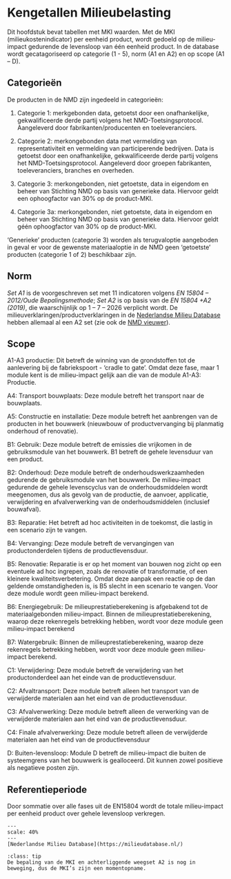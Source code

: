 # Kengetallen Milieubelasting

Dit hoofdstuk bevat tabellen met MKI waarden. Met de MKI (milieukostenindicator) per eenheid product, wordt gedoeld op de milieu-impact gedurende de levensloop van één eenheid product. In de database wordt gecatagoriseerd op categorie (1 - 5), norm (A1 en A2) en op scope (A1 – D).


## Categorieën
De producten in de NMD zijn ingedeeld in categorieën:

1. Categorie 1: merkgebonden data, getoetst door een onafhankelijke, gekwalificeerde derde partij volgens het NMD-Toetsingsprotocol. Aangeleverd door fabrikanten/producenten en toeleveranciers.

2. Categorie 2: merkongebonden data met vermelding van representativiteit en vermelding van participerende bedrijven. Data is getoetst door een onafhankelijke, gekwalificeerde derde partij volgens het NMD-Toetsingsprotocol. Aangeleverd door groepen fabrikanten, toeleveranciers, branches en overheden.

3. Categorie 3: merkongebonden, niet getoetste, data in eigendom en beheer van Stichting NMD op basis van generieke data. Hiervoor geldt een ophoogfactor van 30% op de product-MKI.

4. Categorie 3a: merkongebonden, niet getoetste, data in eigendom en beheer van Stichting NMD op basis van generieke data. Hiervoor geldt géén ophoogfactor van 30% op de product-MKI.

‘Generieke’ producten (categorie 3) worden als terugvaloptie aangeboden in geval er voor de gewenste materiaaloptie in de NMD geen ‘getoetste’ producten (categorie 1 of 2) beschikbaar zijn.


## Norm
*Set A1* is de voorgeschreven set met 11 indicatoren volgens *EN 15804 – 2012/Oude Bepalingsmethode*; *Set A2* is op basis van de *EN 15804 +A2 (2019)*, die waarschijnlijk op 1 – 7 – 2026 verplicht wordt. De milieuverklaringen/productverklaringen in de [Nederlandse Milieu Database](https://milieudatabase.nl/) hebben allemaal al een A2 set (zie ook de [NMD vieuwer](https://milieudatabase.nl/nl/viewer/)).


## Scope
A1-A3 productie: Dit betreft de winning van de grondstoffen tot de aanlevering bij de fabriekspoort - ‘cradle to gate’. Omdat deze fase, maar 1 module kent is de milieu-impact gelijk aan die van de module A1-A3: Productie.

A4: Transport bouwplaats: Deze module betreft het transport naar de bouwplaats.

A5: Constructie en installatie: Deze module betreft het aanbrengen van de producten in het
bouwwerk (nieuwbouw of productvervanging bij planmatig onderhoud of renovatie).

B1: Gebruik: Deze module betreft de emissies die vrijkomen in de gebruiksmodule van het
bouwwerk. B1 betreft de gehele levensduur van een product.

B2: Onderhoud: Deze module betreft de onderhoudswerkzaamheden gedurende de gebruiksmodule van het bouwwerk. De milieu-impact gedurende de gehele levenscyclus van de onderhoudsmiddelen wordt meegenomen, dus als gevolg van de productie, de aanvoer, applicatie, verwijdering en afvalverwerking van de onderhoudsmiddelen (inclusief bouwafval).

B3: Reparatie: Het betreft ad hoc activiteiten in de toekomst, die lastig in een scenario zijn te vangen. 

B4: Vervanging:  Deze module betreft de vervangingen van productonderdelen tijdens de productlevensduur.

B5: Renovatie: Reparatie is er op het moment van bouwen nog zicht op een eventuele ad hoc ingrepen, zoals de renovatie of transformatie, of een kleinere kwaliteitsverbetering. Omdat deze aanpak een reactie op de dan geldende omstandigheden is, is B5 slecht in een scenario te vangen. Voor deze module wordt geen milieu-impact berekend.

B6: Energiegebruik: De milieuprestatieberekening is afgebakend tot de materiaalgebonden milieu-impact. Binnen de milieuprestatieberekening, waarop deze rekenregels betrekking hebben, wordt voor deze module geen milieu-impact berekend

B7: Watergebruik: Binnen de milieuprestatieberekening, waarop deze rekenregels betrekking hebben, wordt voor deze module geen milieu-impact berekend.

C1: Verwijdering: Deze module betreft de verwijdering van het productonderdeel aan het einde van de productlevensduur. 

C2: Afvaltransport: Deze module betreft alleen het transport van de verwijderde materialen aan het eind van de productlevensduur.

C3: Afvalverwerking: Deze module betreft alleen de verwerking van de verwijderde materialen aan het eind van de productlevensduur.

C4: Finale afvalverwerking: Deze module betreft alleen de verwijderde
materialen aan het eind van de productlevensduur

D: Buiten-levensloop: Module D betreft de milieu-impact die buiten de systeemgrens van het bouwwerk is gealloceerd. Dit kunnen zowel positieve als negatieve posten zijn.

## Referentieperiode 

Door sommatie over alle fases uit de EN15804 wordt de totale milieu-impact per eenheid product over gehele levensloop verkregen.

```{figure} Images/NMDscreenshot.png
---
scale: 40%
---
[Nederlandse Milieu Database](https://milieudatabase.nl/)
```

`````{admonition} Let op!
:class: tip
De bepaling van de MKI en achterliggende weegset A2 is nog in beweging, dus de MKI’s zijn een momentopname.
`````
